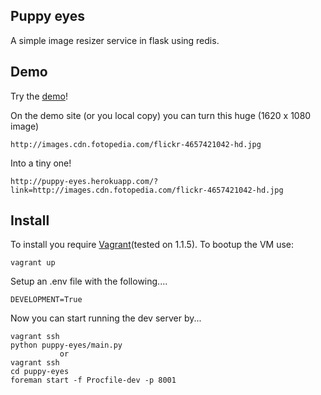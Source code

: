 Puppy eyes
----------

A simple image resizer service in flask using redis.

Demo
-------

Try the [demo](http://puppy-eyes.herokuapp.com/)!

On the demo site (or you local copy) you can turn this huge (1620 x 1080 image)

    http://images.cdn.fotopedia.com/flickr-4657421042-hd.jpg

Into a tiny one!

    http://puppy-eyes.herokuapp.com/?link=http://images.cdn.fotopedia.com/flickr-4657421042-hd.jpg


Install
-------

To install you require [Vagrant](http://downloads.vagrantup.com/tags/v1.1.5)(tested on 1.1.5).
To bootup the VM use:

    vagrant up

Setup an .env file with the following....

    DEVELOPMENT=True

Now you can start running the dev server by...

    vagrant ssh
    python puppy-eyes/main.py
               or
    vagrant ssh
    cd puppy-eyes
    foreman start -f Procfile-dev -p 8001



